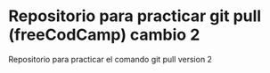 # Repositorio para practicar git pull (freeCodCamp) cambio 2
Repositorio para practicar el comando git pull version 2
